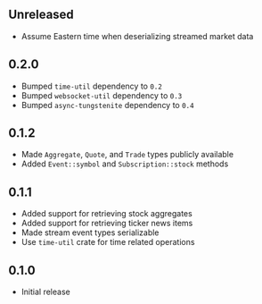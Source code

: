 Unreleased
----------
- Assume Eastern time when deserializing streamed market data


0.2.0
-----
- Bumped `time-util` dependency to `0.2`
- Bumped `websocket-util` dependency to `0.3`
- Bumped `async-tungstenite` dependency to `0.4`


0.1.2
-----
- Made `Aggregate`, `Quote`, and `Trade` types publicly available
- Added `Event::symbol` and `Subscription::stock` methods


0.1.1
-----
- Added support for retrieving stock aggregates
- Added support for retrieving ticker news items
- Made stream event types serializable
- Use `time-util` crate for time related operations


0.1.0
-----
- Initial release

